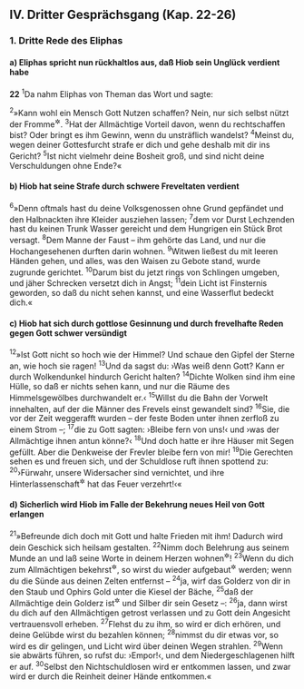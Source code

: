 ## IV. Dritter Gesprächsgang (Kap. 22-26)

### 1. Dritte Rede des Eliphas

#### a) Eliphas spricht nun rückhaltlos aus, daß Hiob sein Unglück verdient habe

__22__
<sup>1</sup>Da nahm Eliphas von Theman das Wort und sagte:

<sup>2</sup>»Kann wohl ein Mensch Gott Nutzen schaffen? Nein, nur sich selbst nützt der Fromme<sup title="oder: Verständige">&#x2732;</sup>.
<sup>3</sup>Hat der Allmächtige Vorteil davon, wenn du rechtschaffen bist? Oder bringt es ihm Gewinn, wenn du unsträflich wandelst?
<sup>4</sup>Meinst du, wegen deiner Gottesfurcht strafe er dich und gehe deshalb mit dir ins Gericht?
<sup>5</sup>Ist nicht vielmehr deine Bosheit groß, und sind nicht deine Verschuldungen ohne Ende?«

#### b) Hiob hat seine Strafe durch schwere Freveltaten verdient

<sup>6</sup>»Denn oftmals hast du deine Volksgenossen ohne Grund gepfändet und den Halbnackten ihre Kleider ausziehen lassen;
<sup>7</sup>dem vor Durst Lechzenden hast du keinen Trunk Wasser gereicht und dem Hungrigen ein Stück Brot versagt.
<sup>8</sup>Dem Manne der Faust – ihm gehörte das Land, und nur die Hochangesehenen durften darin wohnen.
<sup>9</sup>Witwen ließest du mit leeren Händen gehen, und alles, was den Waisen zu Gebote stand, wurde zugrunde gerichtet.
<sup>10</sup>Darum bist du jetzt rings von Schlingen umgeben, und jäher Schrecken versetzt dich in Angst;
<sup>11</sup>dein Licht ist Finsternis geworden, so daß du nicht sehen kannst, und eine Wasserflut bedeckt dich.«

#### c) Hiob hat sich durch gottlose Gesinnung und durch frevelhafte Reden gegen Gott schwer versündigt

<sup>12</sup>»Ist Gott nicht so hoch wie der Himmel? Und schaue den Gipfel der Sterne an, wie hoch sie ragen!
<sup>13</sup>Und da sagst du: ›Was weiß denn Gott? Kann er durch Wolkendunkel hindurch Gericht halten?
<sup>14</sup>Dichte Wolken sind ihm eine Hülle, so daß er nichts sehen kann, und nur die Räume des Himmelsgewölbes durchwandelt er.‹
<sup>15</sup>Willst du die Bahn der Vorwelt innehalten, auf der die Männer des Frevels einst gewandelt sind?
<sup>16</sup>Sie, die vor der Zeit weggerafft wurden – der feste Boden unter ihnen zerfloß zu einem Strom –;
<sup>17</sup>die zu Gott sagten: ›Bleibe fern von uns!‹ und ›was der Allmächtige ihnen antun könne?‹
<sup>18</sup>Und doch hatte er ihre Häuser mit Segen gefüllt. Aber die Denkweise der Frevler bleibe fern von mir!
<sup>19</sup>Die Gerechten sehen es und freuen sich, und der Schuldlose ruft ihnen spottend zu:
<sup>20</sup>›Fürwahr, unsere Widersacher sind vernichtet, und ihre Hinterlassenschaft<sup title="oder: den letzten Rest von ihnen">&#x2732;</sup> hat das Feuer verzehrt!‹«

#### d) Sicherlich wird Hiob im Falle der Bekehrung neues Heil von Gott erlangen

<sup>21</sup>»Befreunde dich doch mit Gott und halte Frieden mit ihm! Dadurch wird dein Geschick sich heilsam gestalten.
<sup>22</sup>Nimm doch Belehrung aus seinem Munde an und laß seine Worte in deinem Herzen wohnen<sup title="oder: dir zu Herzen gehen">&#x2732;</sup>!
<sup>23</sup>Wenn du dich zum Allmächtigen bekehrst<sup title="= wieder hinwendest">&#x2732;</sup>, so wirst du wieder aufgebaut<sup title="= in Wohlstand versetzt">&#x2732;</sup> werden; wenn du die Sünde aus deinen Zelten entfernst –
<sup>24</sup>ja, wirf das Golderz von dir in den Staub und Ophirs Gold unter die Kiesel der Bäche,
<sup>25</sup>daß der Allmächtige dein Golderz ist<sup title="oder: darstellt">&#x2732;</sup> und Silber dir sein Gesetz –:
<sup>26</sup>ja, dann wirst du dich auf den Allmächtigen getrost verlassen und zu Gott dein Angesicht vertrauensvoll erheben.
<sup>27</sup>Flehst du zu ihm, so wird er dich erhören, und deine Gelübde wirst du bezahlen können;
<sup>28</sup>nimmst du dir etwas vor, so wird es dir gelingen, und Licht wird über deinen Wegen strahlen.
<sup>29</sup>Wenn sie abwärts führen, so rufst du: ›Empor!‹, und dem Niedergeschlagenen hilft er auf.
<sup>30</sup>Selbst den Nichtschuldlosen wird er entkommen lassen, und zwar wird er durch die Reinheit deiner Hände entkommen.«